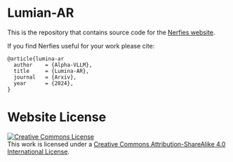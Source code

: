 # Lumian-AR

This is the repository that contains source code for the [Nerfies website](https://nerfies.github.io).

If you find Nerfies useful for your work please cite:
```
@article{lumina-ar
  author    = {Alpha-VLLM},
  title     = {Lumina-AR},
  journal   = {Arxiv},
  year      = {2024},
}
```

# Website License
<a rel="license" href="http://creativecommons.org/licenses/by-sa/4.0/"><img alt="Creative Commons License" style="border-width:0" src="https://i.creativecommons.org/l/by-sa/4.0/88x31.png" /></a><br />This work is licensed under a <a rel="license" href="http://creativecommons.org/licenses/by-sa/4.0/">Creative Commons Attribution-ShareAlike 4.0 International License</a>.

